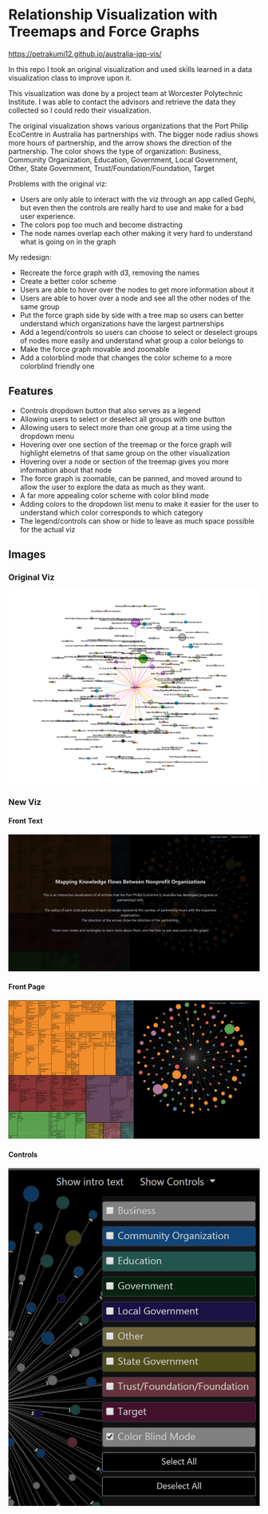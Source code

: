 Relationship Visualization with Treemaps and Force Graphs
===

<https://petrakumi12.github.io/australia-iqp-vis/>

In this repo I took an original visualization and used skills learned in a data visualization class to improve upon it. 

This visualization was done by a project team at Worcester Polytechnic Institute. I was able to contact the advisors and
retrieve the data they collected so I could redo their visualization. 

The original visualization shows various organizations that the Port Philip EcoCentre in Australia has partnerships with. The bigger
node radius shows more hours of partnership, and the arrow shows the direction of the partnership. The color shows the type of organization:
Business, Community Organization, Education, Government, Local Government, Other, State Government, Trust/Foundation/Foundation, Target


Problems with the original viz:
- Users are only able to interact with the viz through an app called Gephi, but even then the controls are really hard to use and make for a bad user experience.
- The colors pop too much and become distracting
- The node names overlap each other making it very hard to understand what is going on in the graph

My redesign:
- Recreate the force graph with d3, removing the names
- Create a better color scheme
- Users are able to hover over the nodes to get more information about it
- Users are able to hover over a node and see all the other nodes of the same group
- Put the force graph side by side with a tree map so users can better understand which organizations have the largest partnerships
- Add a legend/controls so users can choose to select or deselect groups of nodes more easily and understand what group a color belongs to
- Make the force graph movable and zoomable
- Add a colorblind mode that changes the color scheme to a more colorblind friendly one


## Features
- Controls dropdown button that also serves as a legend
- Allowing users to select or deselect all groups with one button
- Allowing users to select more than one group at a time using the dropdown menu
- Hovering over one section of the treemap or the force graph will highlight elemetns of that same group on the other visualization
- Hovering over a node or section of the treemap gives you more information about that node
- The force graph is zoomable, can be panned, and moved around to allow the user to explore the data as much as they want. 
- A far more appealing color scheme with color blind mode
- Adding colors to the dropdown list menu to make it easier for the user to understand which color corresponds to which category
- The legend/controls can show or hide to leave as much space possible for the actual viz

## Images
### Original Viz
![Image](resources/img/og_viz.png)

### New Viz
#### Front Text
![Image](resources/img/front_text.png)

#### Front Page
![Image](resources/img/viz_front.png)

#### Controls
![Image](resources/img/controls.png)


